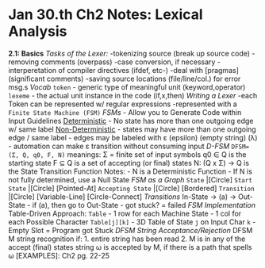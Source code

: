 # Jan 30.th Ch2 Notes: Lexical Analysis #

**2.1: Basics**
    *Tasks of the Lexer:*
        -tokenizing source (break up source code)
        -removing comments (overpass)
        -case conversion, if necessary
        -interperetation of compiler directives (ifdef, etc-)
        -deal with [pragmas] (significant comments)
        -saving source locations (file/line/col.) for error msg.s
    *Vocab*
        `token`  - generic type of meaningful unit (keyword,operator)
        `lexeme` - the actual unit instance in the code (if,x,then)
    *Writing a Lexer*
        -each Token can be represented w/ regular expressions
            -represented with a `Finite State Machine (FSM)`
    *FSMs*
        - Allow you to Generate Code within Input Guidelines
        [Deterministic](DFSM)
            - No state has more than one outgoing edge w/ same label
        [Non-Deterministic](NFSM)
            - states may have more than one outgoing edge / same label
            - edges may be labeled with ε (epsilon) (empty string) (λ)
            - automation can make ε transition without consuming input
    *D-FSM*
        `DFSM=(Σ, Q, q0, F, N)` meanings:
            Σ = finite set of input symbols
            q0 ∈ Q is the starting state
            F ⊆ Q is a set of accepting (or final) states
            N: (Q x Σ) -> Q is the State Transition Function
        Notes: 
            - N is a Deterministic Function
            - If N is not fully determined, use a Null State 
    *FSM as a Graph*
        `State`            |[Circle]
        `Start State`      |[Circle] [Pointed-At]
        `Accepting State`  |[Circle] [Bordered]
        `Transition`       |[Circle] [Variable-Line] [Circle-Connect] 
    *Transitions*
        In-State -> (a) -> Out-State
            - if (a), then go to Out-State
            - got stuck? = failed
    *FSM Implementation*
        Table-Driven Approach:
            `Table`
                - 1 row for each Machine State
                - 1 col for each Possible Character
            `Table[j][k]`
                - 3D Table of State `j` on Input Char `k` 
                - Empty Slot = Program got Stuck 
    *DFSM String Acceptance/Rejection*
        DFSM M string recognition if:
            1. entire string has been read
            2. M is in any of the accept (final) states
        string ω is accepted by M, if there is a path that spells ω
        [EXAMPLES]: Ch2 pg. 22-25
    